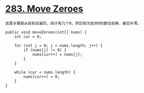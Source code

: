 # [283. Move Zeroes](https://leetcode.com/problems/move-zeroes/)

`
这题关键是从前到后遍历，统计有几个0，然后依次给非0的数往前移，最后补零。
`

```
public void moveZeroes(int[] nums) {
    int cur = 0;

    for (int j = 0; j < nums.length; j++) {
        if (nums[j] != 0) {
            nums[cur++] = nums[j];
        }
    }

    while (cur < nums.length) {
        nums[cur++] = 0;
    }
}
```